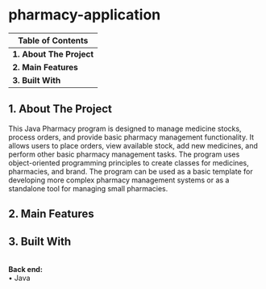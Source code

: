 # pharmacy-application
<table>
        <thead>
            <tr>
                <th><strong>Table of Contents</strong></th>
            </tr>
        </thead>
        <tbody>
            <tr>
                <td><strong>1. About The Project</strong</td>
            </tr>
            <tr>
                <td><strong>2. Main Features</strong></td>
            </tr>
            <tr>
                <td><strong>3. Built With</strong></td>
            </tr>
     </tbody>
    </table>
    
<h2 id="about-the-project">1. About The Project</h2>
This Java Pharmacy program is designed to manage medicine stocks, process orders, and provide basic pharmacy management functionality. 
It allows users to place orders, view available stock, add new medicines, and perform other basic pharmacy management tasks. 
The program uses object-oriented programming principles to create classes for medicines, pharmacies, and brand. 
The program can be used as a basic template for developing more complex pharmacy management systems or as a standalone tool for managing small pharmacies.

<h2 id="main-features">2. Main Features</h2>


<h2 id="built-with">3. Built With</h2>
</br>
<b>Back end:</b>
</br>
•	Java
